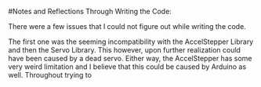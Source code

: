 #Notes and Reflections Through Writing the Code:

There were a few issues that I could not figure out while writing the code.

The first one was the seeming incompatibility with the AccelStepper Library and then the Servo Library. This however, upon further realization could 
have been caused by a dead servo. Either way, the AccelStepper has some very weird limitation and I believe that this could be caused by Arduino as well. 
Throughout trying to 
